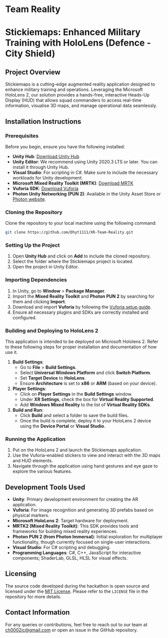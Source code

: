# Team Reality
# Stickiemaps: Enhanced Military Training with HoloLens (Defence - City Shield)

## Project Overview
Stickiemaps is a cutting-edge augmented reality application designed to enhance military training and operations. Leveraging the Microsoft HoloLens 2, our solution provides a hands-free, interactive Heads-Up Display (HUD) that allows squad commanders to access real-time information, visualise 3D maps, and manage operational data seamlessly.

## Installation Instructions

### Prerequisites
Before you begin, ensure you have the following installed:
- **Unity Hub**: [Download Unity Hub](https://unity3d.com/get-unity/download)
- **Unity Editor**: We recommend using Unity 2020.3 LTS or later. You can install it through Unity Hub.
- **Visual Studio**: For scripting in C#. Make sure to include the necessary workloads for Unity development.
- **Microsoft Mixed Reality Toolkit (MRTK)**: [Download MRTK](https://docs.microsoft.com/en-us/windows/mixed-reality/mrtk-getting-started)
- **Vuforia SDK**: [Download Vuforia](https://developer.vuforia.com/downloads/sdk)
- **Photon Unity Networking (PUN 2)**: Available in the Unity Asset Store or [Photon website](https://www.photonengine.com/en-US/PUN).

### Cloning the Repository
Clone the repository to your local machine using the following command:

```bash
git clone https://github.com/Dhyt1111/XR-Team-Reality.git
```

### Setting Up the Project
1. Open **Unity Hub** and click on **Add** to include the cloned repository.
2. Select the folder where the Stickiemaps project is located.
3. Open the project in Unity Editor.

### Importing Dependencies
1. In Unity, go to **Window** > **Package Manager**.
2. Import the **Mixed Reality Toolkit** and **Photon PUN 2** by searching for them and clicking **Import**.
3. Download and import **Vuforia** by following the [Vuforia setup guide](https://library.vuforia.com/getting-started/getting-started-vuforia-engine-unity).
4. Ensure all necessary plugins and SDKs are correctly installed and configured.

### Building and Deploying to HoloLens 2
This application is intended to be deployed on Microsoft Hololens 2. Refer to these following steps for proper installation and documentation of how use it.
1. **Build Settings**:
   - Go to **File** > **Build Settings**.
   - Select **Universal Windows Platform** and click **Switch Platform**.
   - Set **Target Device** to **HoloLens**.
   - Ensure **Architecture** is set to **x86** or **ARM** (based on your device).
2. **Player Settings**:
   - Click on **Player Settings** in the **Build Settings** window.
   - Under **XR Settings**, check the box for **Virtual Reality Supported**.
   - Add **Windows Mixed Reality** to the list of **Virtual Reality SDKs**.
3. **Build and Run**:
   - Click **Build** and select a folder to save the build files.
   - Once the build is complete, deploy it to your HoloLens 2 device using the **Device Portal** or **Visual Studio**.

### Running the Application
1. Put on the HoloLens 2 and launch the Stickiemaps application.
2. Use the Vuforia-enabled stickers to view and interact with the 3D maps and HUD elements.
3. Navigate through the application using hand gestures and eye gaze to explore the various features.

## Development Tools Used
- **Unity**: Primary development environment for creating the AR application.
- **Vuforia**: For image recognition and generating 3D prefabs based on physical markers.
- **Microsoft HoloLens 2**: Target hardware for deployment.
- **MRTK2 (Mixed Reality Toolkit)**: This SDK provides tools and frameworks for building mixed reality experiences.
- **Photon PUN 2 (from Photon Immersal)**: Initial exploration for multiplayer functionality, though currently focused on single-user interactions.
- **Visual Studio**: For C# scripting and debugging.
- **Programming Languages**: C#, C++, JavaScript for interactive components; ShaderLab, GLSL, HLSL for visual effects.

## Licensing
The source code developed during the hackathon is open source and licensed under the [MIT License](LICENSE). Please refer to the `LICENSE` file in the repository for more details.

## Contact Information
For any queries or contributions, feel free to reach out to our team at ch0002ic@gmail.com or open an issue in the GitHub repository.

